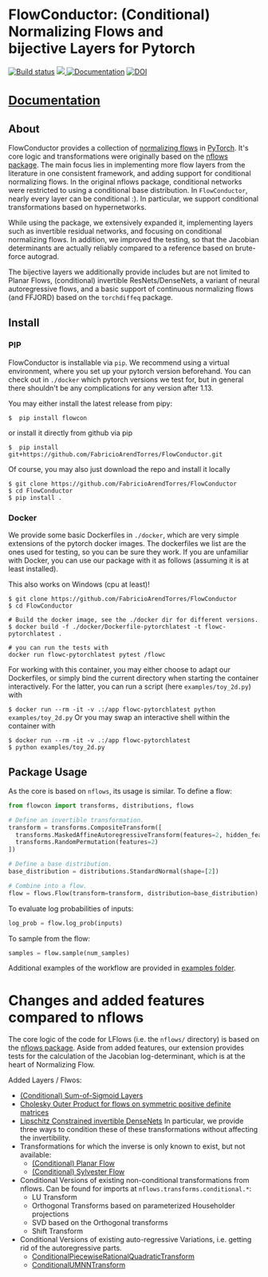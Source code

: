 # FlowConductor: (Conditional) Normalizing Flows and </br> bijective Layers for Pytorch

<a href="https://github.com/FabricioArendTorres/enflows/actions/workflows/build_lint_test.yml"><img src="https://github.com/FabricioArendTorres/FlowConductor/actions/workflows/build_lint_test.yml/badge.svg" alt="Build status"></a>
<a href="https://codecov.io/gh/FabricioArendTorres/FlowConductor" >
<img src="https://codecov.io/gh/FabricioArendTorres/FlowConductor/graph/badge.svg?token=UPQ2ZNQ6G4"/>
</a>
<a href="https://fabricioarendtorres.github.io/FlowConductor/"><img src="https://github.com/FabricioArendTorres/FlowConductor/actions/workflows/build_and_deploy_documentation.yml/badge.svg" alt="Documentation"></a>
[![DOI](https://zenodo.org/badge/662701492.svg)](https://doi.org/10.5281/zenodo.13952361)

<a href="https://fabricioarendtorres.github.io/FlowConductor/"><h3>Documentation</h3> </a>
-----
## About
FlowConductor provides a collection of [normalizing flows](https://arxiv.org/abs/1912.02762) in  [PyTorch](https://pytorch.org).
It's core logic and transformations were originally based on the [nflows package](https://github.com/bayesiains/nflows).
The main focus lies in implementing more flow layers from the literature in one consistent framework, and adding support for conditional normalizing flows.
In the original nflows package, conditional networks were restricted to using a conditional base distribution. 
In `FlowConductor`, nearly every layer can be conditional :).
In particular, we support conditional transformations based on hypernetworks.


While using the package, we extensively expanded it, implementing layers such as invertible residual networks, and focusing on conditional normalizing flows.
In addition, we improved the testing, so that the Jacobian determinants are actually reliably compared to a reference based on brute-force autograd.

The bijective layers we additionally provide includes but are not limited to Planar Flows, (conditional) invertible ResNets/DenseNets, a variant of neural autoregressive flows, and a basic support of continuous normalizing flows (and FFJORD) based on the `torchdiffeq` package.


## Install
### PIP
FlowConductor is installable via `pip`.
We recommend using a virtual environment, where you set up your pytorch version beforehand.
You can check out in `./docker` which pytorch versions we test for, but in general there shouldn't be any complications
for any version after 1.13.

You may either install the latest release from pipy:
```
$  pip install flowcon
```

or install it directly from github via pip 
```
$  pip install git+https://github.com/FabricioArendTorres/FlowConductor.git
```

Of course, you may also just download the repo and install it locally
```
$ git clone https://github.com/FabricioArendTorres/FlowConductor
$ cd FlowConductor
$ pip install . 
```


### Docker
We provide some basic Dockerfiles in `./docker`, which are very simple extensions of the pytorch docker images.
The dockerfiles we list are the ones used for testing, so you can be sure they work.
If you are unfamiliar with Docker, you can use our package with it as follows (assuming it is at least installed).

This also works on Windows (cpu at least)!

```
$ git clone https://github.com/FabricioArendTorres/FlowConductor
$ cd FlowConductor

# Build the docker image, see the ./docker dir for different versions.
$ docker build -f ./docker/Dockerfile-pytorchlatest -t flowc-pytorchlatest .

# you can run the tests with
docker run flowc-pytorchlatest pytest /flowc
```

For working with this container, you may either choose to adapt our Dockerfiles, 
or simply bind the current directory when starting the container interactively.
For the latter, you can run a script (here `examples/toy_2d.py`) with

```$ docker run --rm -it -v .:/app flowc-pytorchlatest python examples/toy_2d.py```
Or you may swap an interactive shell within the container with
```
$ docker run --rm -it -v .:/app flowc-pytorchlatest
$ python examples/toy_2d.py
```

## Package Usage

As the core is based on `nflows`, its usage is similar. To define a flow:

```python
from flowcon import transforms, distributions, flows

# Define an invertible transformation.
transform = transforms.CompositeTransform([
  transforms.MaskedAffineAutoregressiveTransform(features=2, hidden_features=4),
  transforms.RandomPermutation(features=2)
])

# Define a base distribution.
base_distribution = distributions.StandardNormal(shape=[2])

# Combine into a flow.
flow = flows.Flow(transform=transform, distribution=base_distribution)
```

To evaluate log probabilities of inputs:
```python
log_prob = flow.log_prob(inputs)
```

To sample from the flow:
```python
samples = flow.sample(num_samples)
```

Additional examples of the workflow are provided in [examples folder](examples/).
# Changes and added features compared to nflows
The core logic of the code for LFlows (i.e. the `nflows/` directory) is based on the [nflows package](https://github.com/bayesiains/nflows).
Aside from added features, our extension provides tests for the calculation of the Jacobian log-determinant, which is at the heart of Normalizing Flow.

Added Layers / Flwos:

- [(Conditional) Sum-of-Sigmoid Layers](https://arxiv.org/abs/2306.07255)
- [Cholesky Outer Product for flows on symmetric positive definite matrices](https://arxiv.org/abs/2306.07255)
- [Lipschitz Constrained invertible DenseNets](https://arxiv.org/abs/2010.02125)
  In particular, we provide three ways to condition these of these transformations without affecting the invertibility.
- Transformations for which the inverse is only known to exist, but not available: 
  - [(Conditional) Planar Flow](https://arxiv.org/abs/1912.02762) 
  - [(Conditional) Sylvester Flow](https://arxiv.org/abs/1803.05649)
- Conditional Versions of existing non-conditional transformations from nflows. Can be found for imports at `nflows.transforms.conditional.*`:
    - LU Transform
    - Orthogonal Transforms based on parameterized Householder projections
    - SVD based on the Orthogonal transforms
    - Shift Transform
- Conditional Versions of existing auto-regressive Variations, i.e. getting rid of the autoregressive parts.
    - [ConditionalPiecewiseRationalQuadraticTransform](https://proceedings.neurips.cc/paper/2019/hash/7ac71d433f282034e088473244df8c02-Abstract.html)
    - [ConditionalUMNNTransform](https://arxiv.org/abs/1908.05164)
